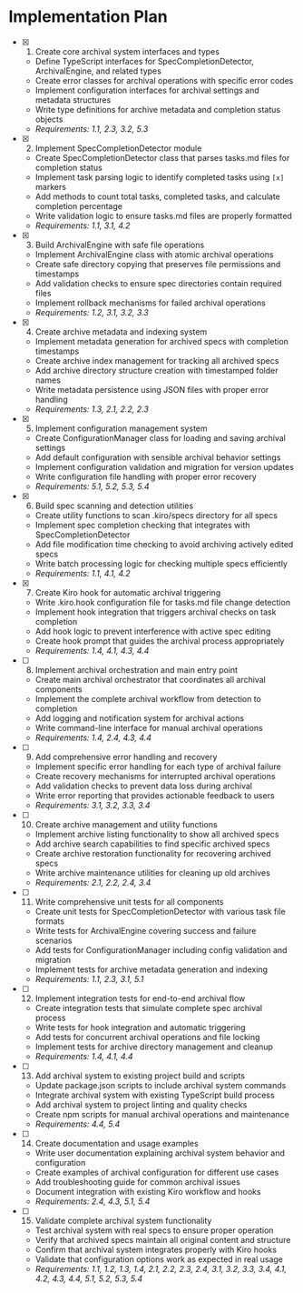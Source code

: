 # Implementation Plan

- [x] 1. Create core archival system interfaces and types
  - Define TypeScript interfaces for SpecCompletionDetector, ArchivalEngine, and related types
  - Create error classes for archival operations with specific error codes
  - Implement configuration interfaces for archival settings and metadata structures
  - Write type definitions for archive metadata and completion status objects
  - _Requirements: 1.1, 2.3, 3.2, 5.3_

- [x] 2. Implement SpecCompletionDetector module
  - Create SpecCompletionDetector class that parses tasks.md files for completion status
  - Implement task parsing logic to identify completed tasks using `[x]` markers
  - Add methods to count total tasks, completed tasks, and calculate completion percentage
  - Write validation logic to ensure tasks.md files are properly formatted
  - _Requirements: 1.1, 3.1, 4.2_

- [x] 3. Build ArchivalEngine with safe file operations
  - Implement ArchivalEngine class with atomic archival operations
  - Create safe directory copying that preserves file permissions and timestamps
  - Add validation checks to ensure spec directories contain required files
  - Implement rollback mechanisms for failed archival operations
  - _Requirements: 1.2, 3.1, 3.2, 3.3_

- [x] 4. Create archive metadata and indexing system
  - Implement metadata generation for archived specs with completion timestamps
  - Create archive index management for tracking all archived specs
  - Add archive directory structure creation with timestamped folder names
  - Write metadata persistence using JSON files with proper error handling
  - _Requirements: 1.3, 2.1, 2.2, 2.3_

- [x] 5. Implement configuration management system
  - Create ConfigurationManager class for loading and saving archival settings
  - Add default configuration with sensible archival behavior settings
  - Implement configuration validation and migration for version updates
  - Write configuration file handling with proper error recovery
  - _Requirements: 5.1, 5.2, 5.3, 5.4_

- [x] 6. Build spec scanning and detection utilities
  - Create utility functions to scan .kiro/specs directory for all specs
  - Implement spec completion checking that integrates with SpecCompletionDetector
  - Add file modification time checking to avoid archiving actively edited specs
  - Write batch processing logic for checking multiple specs efficiently
  - _Requirements: 1.1, 4.1, 4.2_

- [x] 7. Create Kiro hook for automatic archival triggering
  - Write .kiro.hook configuration file for tasks.md file change detection
  - Implement hook integration that triggers archival checks on task completion
  - Add hook logic to prevent interference with active spec editing
  - Create hook prompt that guides the archival process appropriately
  - _Requirements: 1.4, 4.1, 4.3, 4.4_

- [ ] 8. Implement archival orchestration and main entry point
  - Create main archival orchestrator that coordinates all archival components
  - Implement the complete archival workflow from detection to completion
  - Add logging and notification system for archival actions
  - Write command-line interface for manual archival operations
  - _Requirements: 1.4, 2.4, 4.3, 4.4_

- [ ] 9. Add comprehensive error handling and recovery
  - Implement specific error handling for each type of archival failure
  - Create recovery mechanisms for interrupted archival operations
  - Add validation checks to prevent data loss during archival
  - Write error reporting that provides actionable feedback to users
  - _Requirements: 3.1, 3.2, 3.3, 3.4_

- [ ] 10. Create archive management and utility functions
  - Implement archive listing functionality to show all archived specs
  - Add archive search capabilities to find specific archived specs
  - Create archive restoration functionality for recovering archived specs
  - Write archive maintenance utilities for cleaning up old archives
  - _Requirements: 2.1, 2.2, 2.4, 3.4_

- [ ] 11. Write comprehensive unit tests for all components
  - Create unit tests for SpecCompletionDetector with various task file formats
  - Write tests for ArchivalEngine covering success and failure scenarios
  - Add tests for ConfigurationManager including config validation and migration
  - Implement tests for archive metadata generation and indexing
  - _Requirements: 1.1, 2.3, 3.1, 5.1_

- [ ] 12. Implement integration tests for end-to-end archival flow
  - Create integration tests that simulate complete spec archival process
  - Write tests for hook integration and automatic triggering
  - Add tests for concurrent archival operations and file locking
  - Implement tests for archive directory management and cleanup
  - _Requirements: 1.4, 4.1, 4.4_

- [ ] 13. Add archival system to existing project build and scripts
  - Update package.json scripts to include archival system commands
  - Integrate archival system with existing TypeScript build process
  - Add archival system to project linting and quality checks
  - Create npm scripts for manual archival operations and maintenance
  - _Requirements: 4.4, 5.4_

- [ ] 14. Create documentation and usage examples
  - Write user documentation explaining archival system behavior and configuration
  - Create examples of archival configuration for different use cases
  - Add troubleshooting guide for common archival issues
  - Document integration with existing Kiro workflow and hooks
  - _Requirements: 2.4, 4.3, 5.1, 5.4_

- [ ] 15. Validate complete archival system functionality
  - Test archival system with real specs to ensure proper operation
  - Verify that archived specs maintain all original content and structure
  - Confirm that archival system integrates properly with Kiro hooks
  - Validate that configuration options work as expected in real usage
  - _Requirements: 1.1, 1.2, 1.3, 1.4, 2.1, 2.2, 2.3, 2.4, 3.1, 3.2, 3.3, 3.4, 4.1, 4.2, 4.3, 4.4, 5.1, 5.2, 5.3, 5.4_